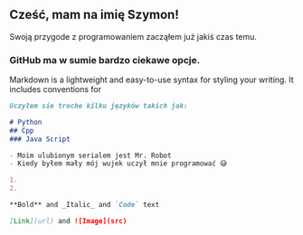 ## Cześć, mam na imię Szymon!

Swoją przygode z programowaniem zacząłem już jakiś czas temu.

### GitHub ma w sumie bardzo ciekawe opcje.

Markdown is a lightweight and easy-to-use syntax for styling your writing. It includes conventions for

```markdown
Uczyłem sie troche kilku języków takich jak:

# Python
## Cpp
### Java Script

- Moim ulubionym serialem jest Mr. Robot
- Kiedy byłem mały mój wujek uczył mnie programować 😅

1. 
2. 

**Bold** and _Italic_ and `Code` text

[Link](url) and ![Image](src)
```

